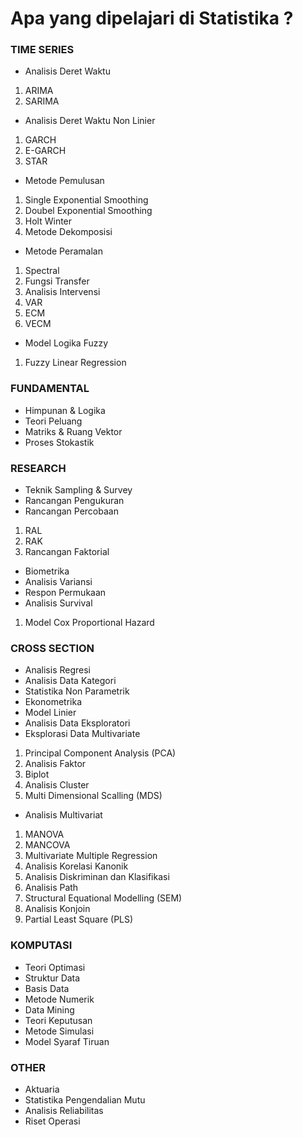 # Apa yang dipelajari di Statistika ?

### TIME SERIES
- Analisis Deret Waktu
1. ARIMA
2. SARIMA 
- Analisis Deret Waktu Non Linier
1. GARCH
2. E-GARCH
3. STAR
- Metode Pemulusan
1. Single Exponential Smoothing
2. Doubel Exponential Smoothing
3. Holt Winter
4. Metode Dekomposisi
- Metode Peramalan
1. Spectral
2. Fungsi Transfer
3. Analisis Intervensi
4. VAR
5. ECM
6. VECM
- Model Logika Fuzzy
1. Fuzzy Linear Regression

### FUNDAMENTAL
- Himpunan & Logika
- Teori Peluang
- Matriks & Ruang Vektor
- Proses Stokastik

### RESEARCH
- Teknik Sampling & Survey
- Rancangan Pengukuran
- Rancangan Percobaan
1. RAL
2. RAK
3. Rancangan Faktorial
- Biometrika
- Analisis Variansi
- Respon Permukaan
- Analisis Survival
1. Model Cox Proportional Hazard

### CROSS SECTION
- Analisis Regresi
- Analisis Data Kategori
- Statistika Non Parametrik
- Ekonometrika
- Model Linier
- Analisis Data Eksploratori
- Eksplorasi Data Multivariate
1. Principal Component Analysis (PCA)
2. Analisis Faktor
3. Biplot
4. Analisis Cluster
5. Multi Dimensional Scalling (MDS)
- Analisis Multivariat
1. MANOVA
2. MANCOVA
3. Multivariate Multiple Regression
4. Analisis Korelasi Kanonik
5. Analisis Diskriminan dan Klasifikasi
6. Analisis Path
7. Structural Equational Modelling (SEM)
8. Analisis Konjoin
9. Partial Least Square (PLS)

### KOMPUTASI
- Teori Optimasi
- Struktur Data
- Basis Data
- Metode Numerik
- Data Mining
- Teori Keputusan
- Metode Simulasi
- Model Syaraf Tiruan

### OTHER
- Aktuaria
- Statistika Pengendalian Mutu
- Analisis Reliabilitas
- Riset Operasi

